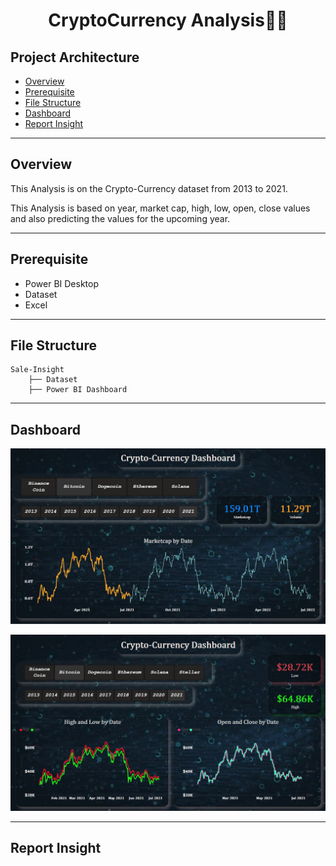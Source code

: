 <div align="center" >
  <h1>CryptoCurrency Analysis🎢🎯</h1>
</div>

## Project Architecture
* [Overview](https://github.com/mohit11R/CryptoCurrency-Analysis#overview)
* [Prerequisite](https://github.com/mohit11R/CryptoCurrency-Analysis#Prerequisite)
* [File Structure](https://github.com/mohit11R/CryptoCurrency-Analysis#File-Structure)
* [Dashboard](https://github.com/mohit11R/CryptoCurrency-Analysis#Dashboard)
* [Report Insight](https://github.com/mohit11R/CryptoCurrency-Analysis#Report-Insight)

-----------------------------------------------------------------------------------------------------------------------------------------------------------------------------------

## Overview

This Analysis is on the Crypto-Currency dataset from 2013 to 2021.

This Analysis is based on year, market cap, high, low, open, close values and also predicting the values for the upcoming year.

-----------------------------------------------------------------------------------------------------------------------------------------------------------------------------------

## Prerequisite

* Power BI Desktop
* Dataset 
* Excel

-----------------------------------------------------------------------------------------------------------------------------------------------------------------------------------

## File Structure
```
Sale-Insight
    ├── Dataset
    ├── Power BI Dashboard
```

---------------------------------------------------------------------------------------------------------------------------------------------------------------------------------

## Dashboard

![alt-image](https://github.com/mohit11R/CryptoCurrency-Analysis/blob/main/CryptoCurrencyData/crypto1.png?raw=true)

![alt-image](https://github.com/mohit11R/CryptoCurrency-Analysis/blob/main/CryptoCurrencyData/crypto2.png?raw=true)

---------------------------------------------------------------------------------------------------------------------------------------------------------------------------------

## Report Insight


  
  
    
    
